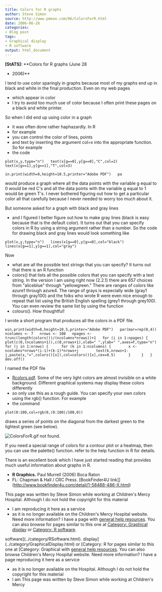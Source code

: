 ```yaml
---
title: Colors for R graphs
author: Steve Simon
source: http://www.pmean.com/06/ColorsForR.html
date: 2006-06-28
categories:
- Blog post
tags:
- Graphical display
- R software
output: html_document
---
```

**[StATS]:** **Colors for R graphs (June 28
- 2006)**

I tend to use color sparingly in graphs because most of my graphs end up
in black and white in the final production. Even on my web pages
- which
appear in color
- I try to avoid too much use of color because I often
print these pages on a black and white printer.

So when I did end up using color in a graph
- it was often done rather
haphazardly. In R
- for example
- you can control the color of lines,
points
- and text by inserting the argument col=x into the appropriate
function. So for example
- the code

`plot(x,y,type="n")   text(x[g==0],y[g==0],"C",col=2)   text(x[g==1],y[g==1],"T",col=3)`

`in.print(width=8,height=10.5,printer="Adobe PDF")   pa`

would produce a graph where all the data points with the variable g
equal to 0 would be red C's and all the data points with the variable g
equal to 1 would be green T's. I never bothered figuring out how to get
a particular color all that carefully because I never needed to worry
too much about it.

But someone asked for a graph with black and gray lines
- and I figured I
better figure out how to make gray lines (black is easy because that is
the default color). It turns out that you can specify colors in R by
using a string argument rather than a number. So the code for drawing
black and gray lines would look something like

`plot(x,y,type="n")   lines(x[g==0],y[g==0],col="black")   lines(x[g==1],y[g==1],col="gray")`

Now
- what are all the possible text strings that you can specify? It
turns out that there is an R function
- colors() that lists all the
possible colors that you can specify with a text string. In the version
I am using right now (2.2.1) there are 657 choices from "aliceblue"
through "yellowgreen." There are ranges of colors like azure1 through
azure4. The range of grays is especially wide (gray1 through gray100)
and the folks who wrote R were even nice enough to repeat that list
using the British English spelling (grey1 through grey100). You can even
review the same list by using the function
- colours(). How thoughtful!

I wrote a short program that produces all the colors in a PDF file.

`win.print(width=8,height=10.5,printer="Adobe PDF")   par(mar=rep(0,4))   ncolumns <- 7   nrows <- 100   npages <- trunc(length(colors())/(ncolumns*nrows))+1   for (i in 1:npages) {     plot(c(0,(ncolumns+1)),c(0,nrows+1),xlab=" ",ylab=" ",axes=F,type="n")     for (j in 1:nrows) {      for (k in 1:ncolumns) {        x <- ncolumns*nrows*(i-1)+(k-1)*nrows+j        text(k,nrows+1-j,paste(x,"=",colors()[x]),col=colors()[x],cex=0.5)      }     }   }   dev.off()`

I named the PDF file
- [Rcolors.pdf](../weblog/images/Rcolors.pdf). Some
of the very light colors are almost invisible on a white background.
Different graphical systems may display these colors differently
- so
only use this as a rough guide. You can specify your own colors using
the rgb() function. For example
- the command

`plot(0:100,col=rgb(0,(0:100)/100,0))`

draws a series of points on the diagonal from the darkest green to the
lightest green (see below).

![ColorsForR.gif not found.](http://www.pmean.com/images/images/06/ColorsForR01.png)

If you need a special range of colors for a contour plot or a heatmap,
then you can use the palette() function. refer to the help function in R
for details.

There is an excellent book which I have just started reading that
provides much useful information about graphs in R.

-   **R Graphics.** Paul Murrell (2006) Boca Raton
- FL: Chapman & Hall /
    CRC Press. [BookFinder4U
    link]](http://www.bookfinder4u.com/detail/1-58488-486-X.html)

This page was written by Steve Simon while working at Children's Mercy
Hospital. Although I do not hold the copyright for this material
- I am
reproducing it here as a service
- as it is no longer available on the
Children's Mercy Hospital website. Need more information? I have a page
with [general help resources](../GeneralHelp.html). You can also browse
for pages similar to this one at [Category: Graphical
display](../category/GraphicalDisplay.html) or [Category: R
software](../category/RSoftware.html).
<!---More--->
software](../category/RSoftware.html).
display](../category/GraphicalDisplay.html) or [Category: R
for pages similar to this one at [Category: Graphical
with [general help resources](../GeneralHelp.html). You can also browse
Children's Mercy Hospital website. Need more information? I have a page
reproducing it here as a service
- as it is no longer available on the
Hospital. Although I do not hold the copyright for this material
- I am
This page was written by Steve Simon while working at Children's Mercy

<!---Do not use
**[StATS]:** **Colors for R graphs (June 28
- 2006)**
This page was written by Steve Simon while working at Children's Mercy
Hospital. Although I do not hold the copyright for this material
- I am
reproducing it here as a service
- as it is no longer available on the
Children's Mercy Hospital website. Need more information? I have a page
with [general help resources](../GeneralHelp.html). You can also browse
for pages similar to this one at [Category: Graphical
display](../category/GraphicalDisplay.html) or [Category: R
software](../category/RSoftware.html).
--->

